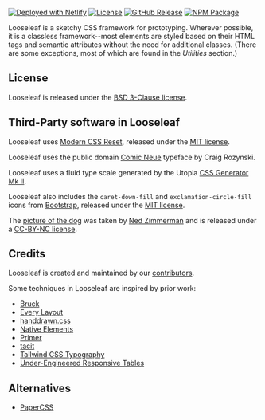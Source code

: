 [![Deployed with Netlify](https://badgen.net/badge/deployed/with%20netlify/cyan)](https://looseleaf.netlify.app)
[![License](https://badgen.net/github/license/fluid-project/looseleaf)](https://github.com/fluid-project/looseleaf/blob/main/LICENSE.md)
[![GitHub Release](https://badgen.net/github/release/fluid-project/looseleaf)](https://github.com/fluid-project/looseleaf/releases/latest)
[![NPM Package](https://badgen.net/npm/v/@fluid-project/looseleaf)](https://npmjs.com/package/@fluid-project/looseleaf)

Looseleaf is a sketchy CSS framework for prototyping. Wherever possible, it is a
classless framework--most elements are styled based on their HTML tags and
semantic attributes without the need for additional classes. (There are some
exceptions, most of which are found in the _Utilities_ section.)

## License

Looseleaf is released under the [BSD 3-Clause license](https://github.com/fluid-project/looseleaf/blob/main/LICENSE.md).

## Third-Party software in Looseleaf

Looseleaf uses [Modern CSS Reset](https://github.com/hankchizljaw/modern-css-reset),
released under the [MIT license](https://github.com/hankchizljaw/modern-css-reset/blob/master/LICENSE).

Looseleaf uses the public domain [Comic Neue](http://comicneue.com/) typeface by
Craig Rozynski.

Looseleaf uses a fluid type scale generated by the Utopia [CSS Generator Mk II](https://utopia.fyi/generator-mk-ii/).

Looseleaf also includes the `caret-down-fill` and `exclamation-circle-fill`
icons from [Bootstrap](https://icons.getbootstrap.com/icons/), released under
the [MIT license](https://github.com/twbs/icons/blob/main/LICENSE.md).

The [picture of the dog](https://looseleaf.netlify.app/assets/images/aisha.jpg)
was taken by [Ned Zimmerman](https://github.com/greatislander) and is released
under a [CC-BY-NC license](https://creativecommons.org/licenses/by-nc/4.0/).

## Credits

Looseleaf is created and maintained by our [contributors](https://github.com/fluid-project/looseleaf/graphs/contributors).

Some techniques in Looseleaf are inspired by prior work:

- [Bruck](https://github.com/Heydon/bruck)
- [Every Layout](https://every-layout.dev/)
- [handdrawn.css](https://fxaeberhard.github.io/handdrawn.css/)
- [Native Elements](https://native-elements.dev/)
- [Primer](https://primer.style/)
- [tacit](https://yegor256.github.io/tacit/)
- [Tailwind CSS Typography](https://tailwindcss-typography.netlify.app/)
- [Under-Engineered Responsive Tables](https://adrianroselli.com/2020/11/under-engineered-responsive-tables.html)

## Alternatives

- [PaperCSS](https://www.getpapercss.com/)

